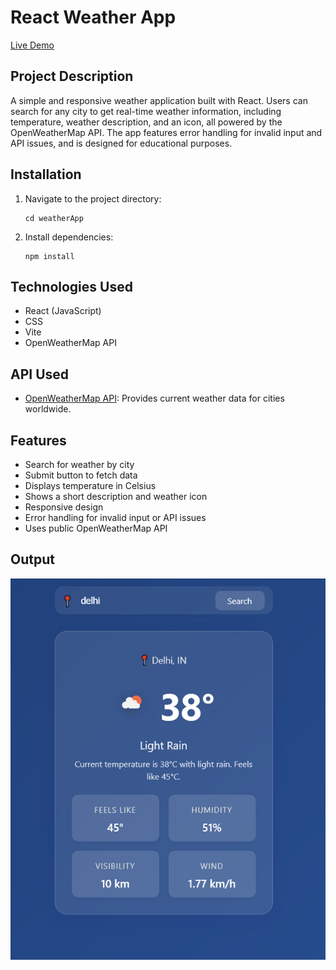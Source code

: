 # React Weather App

[Live Demo](https://react-weather-pi-lovat.vercel.app)

## Project Description
A simple and responsive weather application built with React. Users can search for any city to get real-time weather information, including temperature, weather description, and an icon, all powered by the OpenWeatherMap API. The app features error handling for invalid input and API issues, and is designed for educational purposes.

## Installation

1. Navigate to the project directory:
   ```
   cd weatherApp
   ```
2. Install dependencies:
   ```
   npm install
   ```


## Technologies Used
- React (JavaScript)
- CSS
- Vite
- OpenWeatherMap API

## API Used
- [OpenWeatherMap API](https://openweathermap.org/api): Provides current weather data for cities worldwide.

## Features
- Search for weather by city
- Submit button to fetch data
- Displays temperature in Celsius
- Shows a short description and weather icon
- Responsive design
- Error handling for invalid input or API issues
- Uses public OpenWeatherMap API

## Output
![App Output](public/Screenshot%202025-07-12%20at%2017-31-41%20Vite%20React.png)

